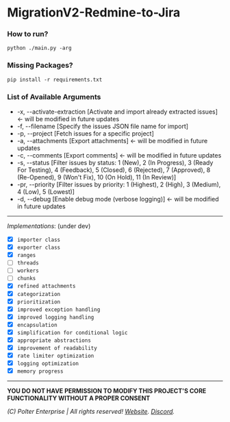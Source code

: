 # MigrationV2-Redmine-to-Jira

### How to run?
```
python ./main.py -arg 
```
### Missing Packages?
```
pip install -r requirements.txt
```

### List of Available Arguments
- -x, --activate-extraction [Activate and import already extracted issues] <- will be modified in future updates
- -f, --filename [Specify the issues JSON file name for import]
- -p, --project [Fetch issues for a specific project]
- -a, --attachments [Export attachments] <- will be modified in future updates
- -c, --comments [Export comments] <- will be modified in future updates
- -s, --status [Filter issues by status: 1 (New), 2 (In Progress), 3 (Ready For Testing), 4 (Feedback), 5 (Closed), 6 (Rejected), 7 (Approved), 8 (Re-Opened), 9 (Won't Fix), 10 (On Hold), 11 (In Review)]
- -pr, --priority [Filter issues by priority: 1 (Highest), 2 (High), 3 (Medium), 4 (Low), 5 (Lowest)]
- -d, --debug [Enable debug mode (verbose logging)] <- will be modified in future updates

___
*Implementations*: (under dev)
- [x] `importer class`
- [x] `exporter class`
- [x] `ranges`
- [ ] `threads`
- [ ] `workers`
- [ ] `chunks`
- [x] `refined attachments`
- [x] `categorization`
- [x] `prioritization`
- [x] `improved exception handling`
- [x] `improved logging handling`
- [x] `encapsulation`
- [x] `simplification for conditional logic`
- [x] `appropriate abstractions`
- [x] `improvement of readability`
- [x] `rate limiter optimization`
- [x] `logging optimization`
- [x] `memory progress`
___

**YOU DO NOT HAVE PERMISSION TO MODIFY THIS PROJECT'S CORE FUNCTIONALITY WITHOUT A PROPER CONSENT**

*(C) Polter Enterprise | All rights reserved! [Website](https://poltersanctuary.com). [Discord](https://discord.gg/eVvPpe7).*
